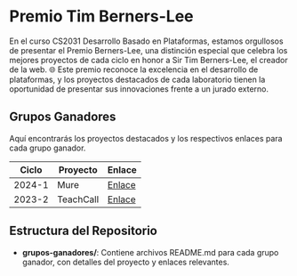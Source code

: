 # Premio Tim Berners-Lee

En el curso CS2031 Desarrollo Basado en Plataformas, estamos orgullosos de presentar el Premio Berners-Lee, una distinción especial que celebra los mejores proyectos de cada ciclo en honor a Sir Tim Berners-Lee, el creador de la web. 🌐 Este premio reconoce la excelencia en el desarrollo de plataformas, y los proyectos destacados de cada laboratorio tienen la oportunidad de presentar sus innovaciones frente a un jurado externo.

## Grupos Ganadores

Aquí encontrarás los proyectos destacados y los respectivos enlaces para cada grupo ganador.

| Ciclo  | Proyecto       | Enlace                                                  |
|--------|----------------|---------------------------------------------------------|
| 2024-1 | Mure           | [Enlace](./grupos-ganadores/mure/README.md)             |
| 2023-2 | TeachCall     | [Enlace](./grupos-ganadores/teach-call/)                |

## Estructura del Repositorio

- **grupos-ganadores/**: Contiene archivos README.md para cada grupo ganador, con detalles del proyecto y enlaces relevantes.
